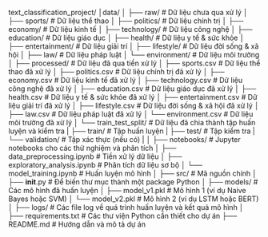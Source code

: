 text_classification_project/
│data/
│
├── raw/ # Dữ liệu chưa qua xử lý
│ ├── sports/ # Dữ liệu thể thao
│ ├── politics/ # Dữ liệu chính trị
│ ├── economy/ # Dữ liệu kinh tế
│ ├── technology/ # Dữ liệu công nghệ
│ ├── education/ # Dữ liệu giáo dục
│ ├── health/ # Dữ liệu y tế & sức khỏe
│ ├── entertainment/ # Dữ liệu giải trí
│ ├── lifestyle/ # Dữ liệu đời sống & xã hội
│ ├── law/ # Dữ liệu pháp luật
│ └── environment/ # Dữ liệu môi trường
│
├── processed/ # Dữ liệu đã qua tiền xử lý
│ ├── sports.csv # Dữ liệu thể thao đã xử lý
│ ├── politics.csv # Dữ liệu chính trị đã xử lý
│ ├── economy.csv # Dữ liệu kinh tế đã xử lý
│ ├── technology.csv # Dữ liệu công nghệ đã xử lý
│ ├── education.csv # Dữ liệu giáo dục đã xử lý
│ ├── health.csv # Dữ liệu y tế & sức khỏe đã xử lý
│ ├── entertainment.csv # Dữ liệu giải trí đã xử lý
│ ├── lifestyle.csv # Dữ liệu đời sống & xã hội đã xử lý
│ ├── law.csv # Dữ liệu pháp luật đã xử lý
│ └── environment.csv # Dữ liệu môi trường đã xử lý
│
└── train_test_split/ # Dữ liệu đã chia thành tập huấn luyện và kiểm tra
| ├── train/ # Tập huấn luyện
| ├── test/ # Tập kiểm tra
| └── validation/ # Tập xác thực (nếu có)
|
│
├── notebooks/ # Jupyter notebooks cho các thử nghiệm và phân tích
│ ├── data_preprocessing.ipynb # Tiền xử lý dữ liệu
│ ├── exploratory_analysis.ipynb # Phân tích dữ liệu sơ bộ
│ └── model_training.ipynb # Huấn luyện mô hình
│
├── src/ # Mã nguồn chính
│ ├── **init**.py # Để biến thư mục thành một package Python
│
├── models/ # Các mô hình đã huấn luyện
│ ├── model_v1.pkl # Mô hình 1 (ví dụ Naive Bayes hoặc SVM)
│ └── model_v2.pkl # Mô hình 2 (ví dụ LSTM hoặc BERT)
│
├── logs/ # Các file log về quá trình huấn luyện và kết quả mô hình
│
├── requirements.txt # Các thư viện Python cần thiết cho dự án
├── README.md # Hướng dẫn và mô tả dự án
